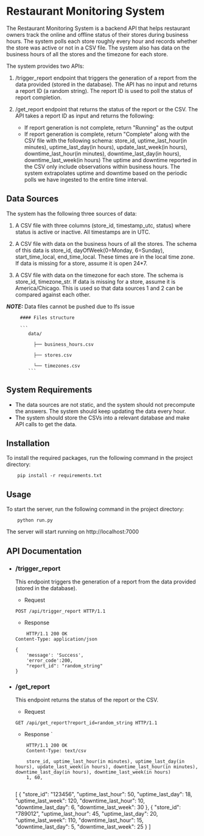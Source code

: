 # Restaurant Monitoring System

The Restaurant Monitoring System is a backend API that helps restaurant
owners track the online and offline status of their stores during
business hours. The system polls each store roughly every hour and
records whether the store was active or not in a CSV file. The system
also has data on the business hours of all the stores and the timezone
for each store.

The system provides two APIs:

1.  /trigger_report endpoint that triggers the generation of a report
    from the data provided (stored in the database). The API has no
    input and returns a report ID (a random string). The report ID is
    used to poll the status of report completion.

2.  /get_report endpoint that returns the status of the report or the
    CSV. The API takes a report ID as input and returns the following:

    - If report generation is not complete, return "Running" as the
      output
    - If report generation is complete, return "Complete" along with
      the CSV file with the following schema: store_id,
      uptime_last_hour(in minutes), uptime_last_day(in hours),
      update_last_week(in hours), downtime_last_hour(in minutes),
      downtime_last_day(in hours), downtime_last_week(in hours) The
      uptime and downtime reported in the CSV only include
      observations within business hours. The system extrapolates
      uptime and downtime based on the periodic polls we have ingested
      to the entire time interval.

## Data Sources

The system has the following three sources of data:

1.  A CSV file with three columns (store_id, timestamp_utc, status)
    where status is active or inactive. All timestamps are in UTC.

2.  A CSV file with data on the business hours of all the stores. The
    schema of this data is store_id, dayOfWeek(0=Monday, 6=Sunday),
    start_time_local, end_time_local. These times are in the local time
    zone. If data is missing for a store, assume it is open 24\*7.

3.  A CSV file with data on the timezone for each store. The schema is
    store_id, timezone_str. If data is missing for a store, assume it is
    America/Chicago. This is used so that data sources 1 and 2 can be
    compared against each other.

**_NOTE:_** Data files cannot be pushed due to lfs issue

         #### Files structure

         ```
            data/

              ├── business_hours.csv

              ├── stores.csv

              └── timezones.csv
            ```

## System Requirements

- The data sources are not static, and the system
  should not precompute the answers. The system should keep updating the
  data every hour.
- The system should store the CSVs into a relevant
  database and make API calls to get the data.

## Installation

To install the required packages, run the following command in the project directory:

```
    pip install -r requirements.txt
```

## Usage

To start the server, run the following command in the project directory:

```
    python run.py

```

The server will start running on http://localhost:7000

## API Documentation

- ### /trigger_report

  This endpoint triggers the generation of a report from the data provided (stored in the database).

  - Request

  ```
  POST /api/trigger_report HTTP/1.1

  ```

  - Response

  ```
      HTTP/1.1 200 OK
  Content-Type: application/json

  {
      'message': 'Success',
      'error_code':200,
      "report_id": "random_string"
  }

  ```

- ### /get_report

  This endpoint returns the status of the report or the CSV.

  - Request

  ```
  GET /api/get_report?report_id=random_string HTTP/1.1

  ```

  - Response
    `

  ```
      HTTP/1.1 200 OK
      Content-Type: text/csv

      store_id, uptime_last_hour(in minutes), uptime_last_day(in hours), update_last_week(in hours), downtime_last_hour(in minutes), downtime_last_day(in hours), downtime_last_week(in hours)
      1, 60,


  ```

  [
  {
  "store_id": "123456",
  "uptime_last_hour": 50,
  "uptime_last_day": 18,
  "uptime_last_week": 120,
  "downtime_last_hour": 10,
  "downtime_last_day": 6,
  "downtime_last_week": 30
  },
  {
  "store_id": "789012",
  "uptime_last_hour": 45,
  "uptime_last_day": 20,
  "uptime_last_week": 110,
  "downtime_last_hour": 15,
  "downtime_last_day": 5,
  "downtime_last_week": 25
  }
  ]
